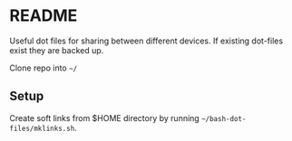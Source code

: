 # README
Useful dot files for sharing between different devices. If existing dot-files exist they are backed up.

Clone repo into `~/`

## Setup
Create soft links from $HOME directory by running `~/bash-dot-files/mklinks.sh`.
